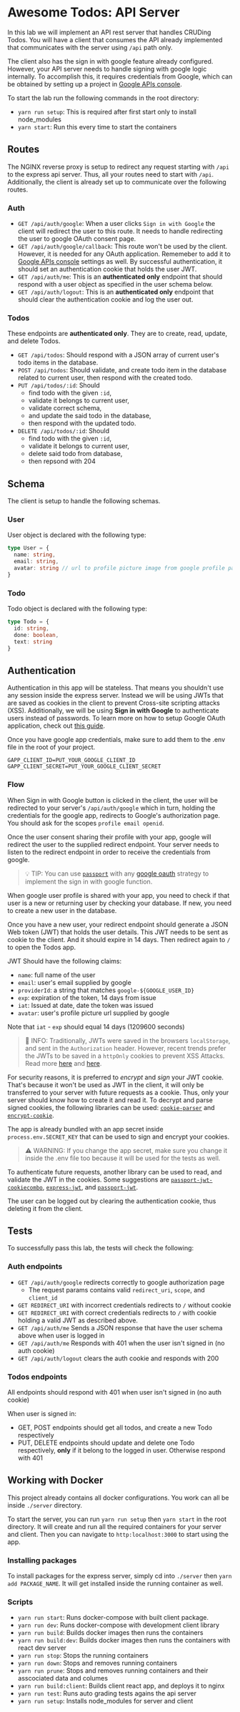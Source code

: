 # Awesome Todos: API Server

In this lab we will implement an API rest server that handles CRUDing Todos. You will have a client that consumes the API already implemented that communicates with the server using `/api` path only.

The client also has the sign in with google feature already configured. However, your API server needs to handle signing with google logic internally. To accomplish this, it requires credentials from Google, which can be obtained by setting up a project in [Google APIs console](https://console.cloud.google.com/apis/credentials).

To start the lab run the following commands in the root directory:

- `yarn run setup`: This is required after first start only to install node_modules
- `yarn start`: Run this every time to start the containers

## Routes

The NGINX reverse proxy is setup to redirect any request starting with `/api` to the express api server. Thus, all your routes need to start with `/api`. Additionally, the client is already set up to communicate over the following routes.

### Auth

- `GET /api/auth/google`: When a user clicks `Sign in with Google` the client will redirect the user to this route. It needs to handle redirecting the user to google OAuth consent page.
- `GET /api/auth/google/callback`: This route won't be used by the client. However, it is needed for any OAuth application. Rememeber to add it to [Google APIs console](https://console.cloud.google.com/apis/credentials) settings as well. By successful authentication, it should set an authentication cookie that holds the user JWT.
- `GET /api/auth/me`: This is an **authenticated only** endpoint that should respond with a user object as specified in the user schema below.
- `GET /api/auth/logout`: This is an **authenticated only** endpoint that should clear the authentication cookie and log the user out.

### Todos

These endpoints are **authenticated only**. They are to create, read, update, and delete Todos.

- `GET /api/todos`: Should respond with a JSON array of current user's todo items in the database.
- `POST /api/todos`: Should validate, and create todo item in the database related to current user, then respond with the created todo.
- `PUT /api/todos/:id`: Should
  - find todo with the given `:id`,
  - validate it belongs to current user,
  - validate correct schema,
  - and update the said todo in the database,
  - then respond with the updated todo.
- `DELETE /api/todos/:id`: Should
  - find todo with the given `:id`,
  - validate it belongs to current user,
  - delete said todo from database,
  - then repsond with 204

## Schema

The client is setup to handle the following schemas.

### User

User object is declared with the following type:

```ts
type User = {
  name: string,
  email: string,
  avatar: string // url to profile picture image from google profile payload
}
```

### Todo

Todo object is declared with the following type:

```ts
type Todo = {
  id: string,
  done: boolean,
  text: string
}
```

## Authentication

Authentication in this app will be stateless. That means you shouldn't use any session inside the express server. Instead we will be using JWTs that are saved as cookies in the client to prevent Cross-site scripting attacks (XSS). Additionally, we will be using **Sign in with Google** to authenticate users instead of passwords. To learn more on how to setup Google OAuth application, check out [this guide](./GoogleOAuth.md).

Once you have google app credentials, make sure to add them to the .env file in the root of your project.

```env
GAPP_CLIENT_ID=PUT_YOUR_GOOGLE_CLIENT_ID
GAPP_CLIENT_SECRET=PUT_YOUR_GOOGLE_CLIENT_SECRET
```

### Flow

When Sign in with Google button is clicked in the client, the user will be redirected to your server's `/api/auth/google` which in turn, holding the credentials for the google app, redirects to Google's authorization page. You should ask for the scopes `profile email openid`.

Once the user consent sharing their profile with your app, google will redirect the user to the supplied redirect endpoint. Your server needs to listen to the redirect endpoint in order to receive the credentials from google.

> 💡 TIP: You can use [`passport`](https://www.npmjs.com/package/passport) with any [google oauth](http://www.passportjs.org/packages/passport-google-oauth20) strategy to implement the sign in with google function.

When google user profile is shared with your app, you need to check if that user is a new or returning user by checking your database. If new, you need to create a new user in the database.

Once you have a new user, your redirect endpoint should generate a JSON Web token (JWT) that holds the user details. This JWT needs to be sent as cookie to the client. And it should expire in 14 days. Then redirect again to `/` to open the Todos app.

JWT Should have the following claims:

- `name`: full name of the user
- `email`: user's email supplied by google
- `providerId`: a string that matches `google-${GOOGLE_USER_ID}`
- `exp`: expiration of the token, 14 days from issue
- `iat`: Issued at date, date the token was issued
- `avatar`: user's profile picture url supplied by google

Note that `iat` - `exp` should equal 14 days (1209600 seconds)

> 📍 INFO: Traditionally, JWTs were saved in the browsers `localStorage`, and sent in the `Authorization` header. However, recent trends prefer the JWTs to be saved in a `httpOnly` cookies to prevent XSS Attacks. Read more [here](https://stormpath.com/blog/token-auth-spa) and [here](https://supertokens.io/blog/are-you-using-jwts-for-user-sessions-in-the-correct-way).

For security reasons, it is preferred to *encrypt* and *sign* your JWT cookie. That's because it won't be used as JWT in the client, it will only be transferred to your server with future requests as a cookie. Thus, only your server should know how to create it and read it. To decrypt and parse signed cookies, the following libraries can be used: [`cookie-parser`](https://www.npmjs.com/package/cookie-parser) and [`encrypt-cookie`](https://www.npmjs.com/package/encrypt-cookie).

The app is already bundled with an app secret inside `process.env.SECRET_KEY` that can be used to sign and encrypt your cookies.

> ⚠️ WARNING: If you change the app secret, make sure you change it inside the .env file too because it will be used for the tests as well.

To authenticate future requests, another library can be used to read, and validate the JWT in the cookies. Some suggestions are [`passport-jwt-cookiecombo`](http://www.passportjs.org/packages/passport-jwt-cookiecombo/), [`express-jwt`](https://www.npmjs.com/package/express-jwt), and [`passport-jwt`](http://www.passportjs.org/packages/passport-jwt/).

The user can be logged out by clearing the authentication cookie, thus deleting it from the client.

## Tests

To successfully pass this lab, the tests will check the following:

### Auth endpoints

- `GET /api/auth/google` redirects correctly to google authorization page
  - The request params contains valid `redirect_uri`, `scope`, and `client_id`
- `GET REDIRECT_URI` with incorrect credentials redirects to `/` without cookie
- `GET REDIRECT_URI` with correct credentials redirects to `/` with cookie holding a valid JWT as described above.
- `GET /api/auth/me` Sends a JSON response that have the user schema above when user is logged in
- `GET /api/auth/me` Responds with 401 when the user isn't signed in (no auth cookie)
- `GET /api/auth/logout` clears the auth cookie and responds with 200

### Todos endpoints

All endpoints should respond with 401 when user isn't signed in (no auth cookie)

When user is signed in:

- GET, POST endpoints should get all todos, and create a new Todo respectively
- PUT, DELETE endpoints should update and delete one Todo respectively, **only** if it belong to the logged in user. Otherwise respond with 401

## Working with Docker

This project already contains all docker configurations. You work can all be inside `./server` directory.

To start the server, you can run `yarn run setup` then `yarn start` in the root directory. It will create and run all the required containers for your server and client. Then you can navigate to `http:localhost:3000` to start using the app.

### Installing packages

To install packages for the express server, simply cd into `./server` then `yarn add PACKAGE_NAME`. It will get installed inside the running container as well.

### Scripts

- `yarn run start`: Runs docker-compose with built client package.
- `yarn run dev`: Runs docker-compose with development client library
- `yarn run build`: Builds docker images then runs the containers
- `yarn run build:dev`: Builds docker images then runs the containers with react dev server
- `yarn run stop`: Stops the running containers
- `yarn run down`: Stops and removes running containers
- `yarn run prune`: Stops and removes running containers and their asscociated data and columes
- `yarn run build:client`: Builds client react app, and deploys it to nginx
- `yarn run test`: Runs auto grading tests agains the api server
- `yarn run setup`: Installs node_modules for server and client
